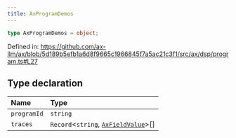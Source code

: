 ```yaml
---
title: AxProgramDemos
---
```


```ts
type AxProgramDemos = object;
```

Defined in: https://github.com/ax-llm/ax/blob/5d189b5efb1a6d8f9665c1966845f7a5ac21c3f1/src/ax/dsp/program.ts#L27

## Type declaration

| Name | Type |
| :------ | :------ |
| <a id="programId"></a> `programId` | `string` |
| <a id="traces"></a> `traces` | `Record`\<`string`, [`AxFieldValue`](/api/#03-apidocs/typealiasaxfieldvalue)\>[] |
